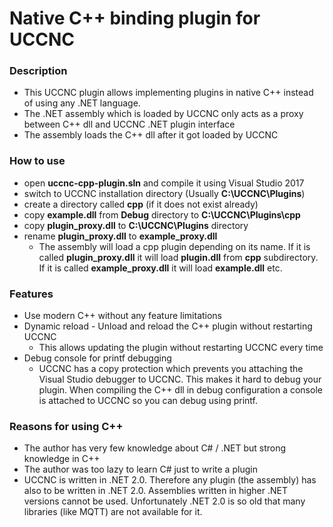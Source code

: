 # Native C++ binding plugin for UCCNC

### Description ###
- This UCCNC plugin allows implementing plugins in native C++ instead of using any .NET language.
- The .NET assembly which is loaded by UCCNC only acts as a proxy between C++ dll and UCCNC .NET plugin interface
- The assembly loads the C++ dll after it got loaded by UCCNC

### How to use ###
- open **uccnc-cpp-plugin.sln** and compile it using Visual Studio 2017
- switch to UCCNC installation directory (Usually **C:\UCCNC\Plugins**)
- create a directory called **cpp** (if it does not exist already)
- copy **example.dll** from **Debug** directory to **C:\UCCNC\Plugins\cpp**
- copy **plugin_proxy.dll** to **C:\UCCNC\Plugins** directory
- rename **plugin_proxy.dll** to **example_proxy.dll**
  - The assembly will load a cpp plugin depending on its name. If it is called **plugin_proxy.dll** it will load **plugin.dll** from **cpp** subdirectory. If it is called **example_proxy.dll** it will load **example.dll** etc.

### Features ###
- Use modern C++ without any feature limitations
- Dynamic reload - Unload and reload the C++ plugin without restarting UCCNC
  - This allows updating the plugin without restarting UCCNC every time
- Debug console for printf debugging
  - UCCNC has a copy protection which prevents you attaching the Visual Studio debugger to UCCNC. This makes it hard to debug your plugin. When compiling the C++ dll in debug configuration a console is attached to UCCNC so you can debug using printf.

### Reasons for using C++ ###
- The author has very few knowledge about C# / .NET but strong knowledge in C++
- The author was too lazy to learn C# just to write a plugin
- UCCNC is written in .NET 2.0. Therefore any plugin (the assembly) has also to be written in .NET 2.0. Assemblies written in higher .NET versions cannot be used. Unfortunately .NET 2.0 is so old that many libraries (like MQTT) are not available for it.
